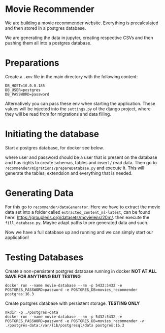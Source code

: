 # Movie Recommender

We are building a movie recommender website. Everything is precalculated and then stored in a postgres database.

We are generating the data in jupyter, creating respective CSVs and then pushing them all into a postgres database.

# Preparations
Create a `.env` file in the main directory with the following content:
```shell
DB_HOST=10.0.0.185
DB_USER=postgres
DB_PASSWORD=password
```
Alternatively you can pass these env when starting the application.
These values will be injected into the `settings.py` of the django project, where they will be read from for migrations and data filling.


# Initiating the database
Start a postgres database, for docker see below.

where user and password should be a user that is present on the database and has rights to create schemas, tables and insert / read data.
Then go to `recommender/migrations/prepareDatabase.py` and execute it. This will generate the tables, extendsion and everything that is needed.
# Generating Data
For this go to `recommender/dataGenerator`. Here we have to extract the movie data set into a folder called `extracted_content_ml-latest`, can be found here: https://grouplens.org/datasets/movielens/20m/.
then execute the `fill_database.py`. Maybe adapt paths to pre generated data and such.

Now we have a full database up and running and we can simply start our application!

# Testing Databases
Create a non=persistent postgres database running in docker **NOT AT ALL SAVE FOR ANYTHING BUT TESTING**
```shell
docker run --name movie-database --rm -p 5432:5432 -e POSTGRES_PASSWORD=password -e POSTGRES_DB=movies_recommender postgres:16.3
```

Create postgres database with persistent storage. **TESTING ONLY**
```shell
mkdir -p ./postgres-data
docker run --name movie-database --rm -p 5432:5432 -e POSTGRES_PASSWORD=password -e POSTGRES_DB=movies_recommender -v ./postgres-data:/var/lib/postgresql/data postgres:16.3
```

